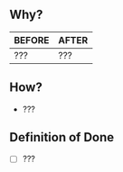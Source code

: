## Why? 

| BEFORE | AFTER |
| --- | --- |
| ??? | ??? |

## How?

- ???

## Definition of Done

- [ ] ??? 